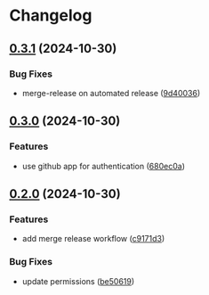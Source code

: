 # Changelog

## [0.3.1](https://github.com/jobara/test-github-app-for-actions/compare/v0.3.0...v0.3.1) (2024-10-30)


### Bug Fixes

* merge-release on automated release ([9d40036](https://github.com/jobara/test-github-app-for-actions/commit/9d400361427013b435a7525c9577fbaddbbfb32d))

## [0.3.0](https://github.com/jobara/test-github-app-for-actions/compare/v0.2.0...v0.3.0) (2024-10-30)


### Features

* use github app for authentication ([680ec0a](https://github.com/jobara/test-github-app-for-actions/commit/680ec0a052586b39540cc2481cc63ed9dae77a30))

## [0.2.0](https://github.com/jobara/test-github-app-for-actions/compare/v0.1.0...v0.2.0) (2024-10-30)


### Features

* add merge release workflow ([c9171d3](https://github.com/jobara/test-github-app-for-actions/commit/c9171d37f8086092a07b65de752d7e07fd6dfc21))


### Bug Fixes

* update permissions ([be50619](https://github.com/jobara/test-github-app-for-actions/commit/be50619e779e350fdca68509144d7a43a0cf0c4a))
